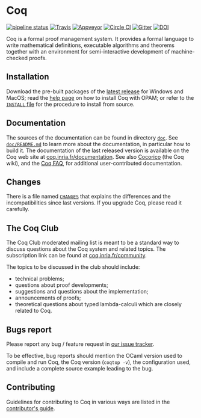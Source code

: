 # Coq

[![pipeline status](https://gitlab.com/coq/coq/badges/master/pipeline.svg)](https://gitlab.com/coq/coq/commits/master)
[![Travis](https://travis-ci.org/coq/coq.svg?branch=master)](https://travis-ci.org/coq/coq/builds)
[![Appveyor](https://ci.appveyor.com/api/projects/status/eln43k05pa2vm908/branch/master?svg=true)](https://ci.appveyor.com/project/coq/coq/branch/master)
[![Circle CI](https://circleci.com/gh/coq/coq/tree/master.svg?style=shield)](https://circleci.com/gh/coq/workflows/coq/tree/master)
[![Gitter](https://badges.gitter.im/coq/coq.svg)](https://gitter.im/coq/coq)
[![DOI](https://zenodo.org/badge/DOI/10.5281/zenodo.1003420.svg)](https://doi.org/10.5281/zenodo.1003420)

Coq is a formal proof management system. It provides a formal language to write
mathematical definitions, executable algorithms and theorems together with an
environment for semi-interactive development of machine-checked proofs.

## Installation
Download the pre-built packages of the [latest release](https://github.com/coq/coq/releases/latest) for Windows and MacOS;
read the [help page](https://coq.inria.fr/opam/www/using.html) on how to install Coq with OPAM;
or refer to the [`INSTALL` file](INSTALL) for the procedure to install from source.

## Documentation

The sources of the documentation can be found in directory [`doc`](doc).
See [`doc/README.md`](/doc/README.md) to learn more about the documentation,
in particular how to build it. The
documentation of the last released version is available on the Coq
web site at [coq.inria.fr/documentation](http://coq.inria.fr/documentation).
See also [Cocorico](https://github.com/coq/coq/wiki) (the Coq wiki),
and the [Coq FAQ](https://github.com/coq/coq/wiki/The-Coq-FAQ),
for additional user-contributed documentation.

## Changes
There is a file named [`CHANGES`](CHANGES) that explains the differences and the
incompatibilities since last versions. If you upgrade Coq, please read
it carefully.

## The Coq Club
The Coq Club moderated mailing list is meant to be a standard way
to discuss questions about the Coq system and related topics. The
subscription link can be found at [coq.inria.fr/community](http://coq.inria.fr/community).

The topics to be discussed in the club should include:

* technical problems;
* questions about proof developments;
* suggestions and questions about the implementation;
* announcements of proofs;
* theoretical questions about typed lambda-calculi which are
  closely related to Coq.

## Bugs report
Please report any bug / feature request in [our issue tracker](https://github.com/coq/coq/issues).

To be effective, bug reports should mention the OCaml version used
to compile and run Coq, the Coq version (`coqtop -v`), the configuration
used, and include a complete source example leading to the bug.

## Contributing

Guidelines for contributing to Coq in various ways are listed in the [contributor's guide](CONTRIBUTING.md).
